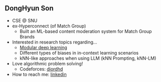 ## DongHyun Son
- CSE @ SNU
- ex-Hyperconnect (of Match Group)
  - Built an ML-based content moderation system for Match Group Brands
- Interested in research topics regarding...
  - [Modular deep learning](https://www.modulardeeplearning.com/)
  - Different types of biases in in-context learning scenarios
  - kNN-like approaches when using LLM (kNN Prompting, kNN-LM)
- Love algorithmic problem solving!
  - Codeforces: [diordhd](https://codeforces.com/profile/diordhd) 
- How to reach me: [linkedin](https://www.linkedin.com/in/dhdroid/)
